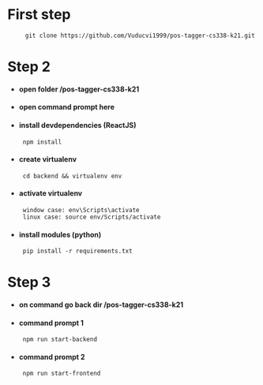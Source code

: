 # First step
         git clone https://github.com/Vuducvi1999/pos-tagger-cs338-k21.git
# Step 2
  - #### open folder /pos-tagger-cs338-k21
  - #### open command prompt here
- #### install devdependencies (ReactJS)
       npm install 
- #### create virtualenv    
       cd backend && virtualenv env
- #### activate virtualenv
       window case: env\Scripts\activate
       linux case: source env/Scripts/activate
- #### install modules (python)
       pip install -r requirements.txt

# Step 3
- #### on command go back  dir /pos-tagger-cs338-k21 
- #### command prompt 1
       npm run start-backend
- #### command prompt 2
       npm run start-frontend
